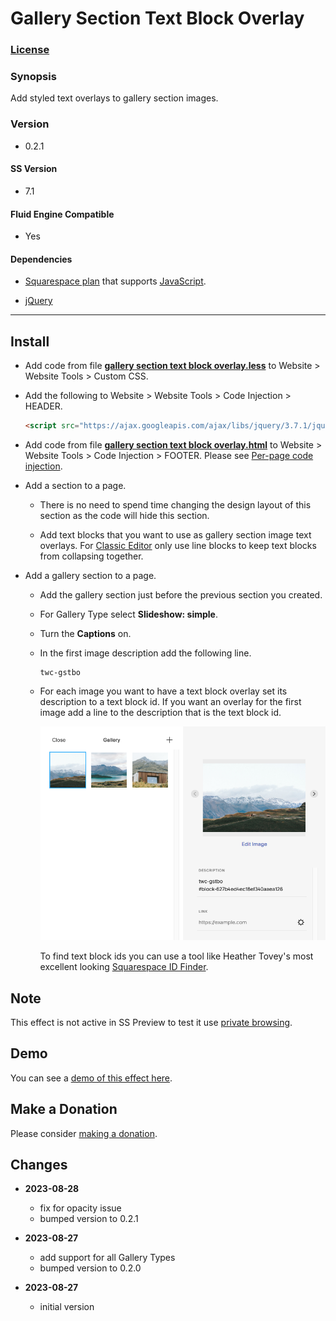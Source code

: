# Gallery Section Text Block Overlay

### [License][1]

### Synopsis

Add styled text overlays to gallery section images.

### Version

  * 0.2.1

#### SS Version

  * 7.1

#### Fluid Engine Compatible

  * Yes

#### Dependencies

  * [Squarespace plan][2] that supports [JavaScript][3].
  
  * [jQuery][4]
 
---

## Install

* Add code from file **[gallery section text block overlay.less][5]** to
  Website > Website Tools > Custom CSS.
  
* Add the following to Website > Website Tools > Code Injection > HEADER.
  
  ```html
  <script src="https://ajax.googleapis.com/ajax/libs/jquery/3.7.1/jquery.min.js"></script>
  ```
  
* Add code from file **[gallery section text block overlay.html][6]** to
  Website > Website Tools > Code Injection > FOOTER. Please see [Per-page
  code injection][7].

* Add a section to a page.

  * There is no need to spend time changing the design layout of this section as
    the code will hide this section.
    
  * Add text blocks that you want to use as gallery section image text overlays.
    For [Classic Editor][8] only use line blocks to keep text blocks from
    collapsing together.
    
* Add a gallery section to a page.

  * Add the gallery section just before the previous section you created.
  
  * For Gallery Type select **Slideshow: simple**.
  
  * Turn the **Captions** on.
  
  * In the first image description add the following line.
    
    ```text
    twc-gstbo
    ```
    
  * For each image you want to have a text block overlay set its 
    description to a text block id. If you want an overlay for the first image
    add a line to the description that is the text block id.
    
    ![first image description](read%20me%20assets/first%20image%20description.png)
    
    To find text block ids you can use a tool like Heather Tovey's most
    excellent looking [Squarespace ID Finder][9].

## Note

This effect is not active in SS Preview to test it use [private browsing][10].

## Demo

You can see a [demo of this effect here][11].

## Make a Donation

Please consider [making a donation][12].

## Changes

* **2023-08-28**

  * fix for opacity issue
  * bumped version to 0.2.1
  
* **2023-08-27**

  * add support for all Gallery Types
  * bumped version to 0.2.0
  
* **2023-08-27**

  * initial version

[1]: https://github.com/tomsWebConsulting/twcsl/blob/main/LICENSE.txt#L1
[2]: https://www.squarespace.com/pricing
[3]: https://en.wikipedia.org/wiki/JavaScript
[4]: https://jquery.com/
[5]: gallery%20section%20text%20block%20overlay.less#L1
[6]: gallery%20section%20text%20block%20overlay.html#L1
[7]: https://support.squarespace.com/hc/en-us/articles/205815908-Using-code-injection#toc-per-page-code-injection
[8]: https://support.squarespace.com/hc/en-us/articles/6421525446541#toc-classic-editor
[9]: https://www.heathertovey.com/squarespace-id-finder/
[10]: https://support.squarespace.com/hc/en-us/articles/207099587-Using-private-browsing-or-incognito-mode
[11]: https://toms-web-consulting-demos.squarespace.com/gallery-section-text-block-overlay?password=twcdemos
[12]: https://github.com/tomsWebConsulting/twcsl#make-a-donation

